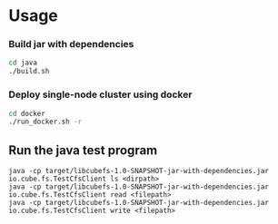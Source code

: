 # Usage

### Build jar with dependencies

```bash
cd java
./build.sh
```

### Deploy single-node cluster using docker

```bash
cd docker
./run_docker.sh -r
```

## Run the java test program

```
java -cp target/libcubefs-1.0-SNAPSHOT-jar-with-dependencies.jar io.cube.fs.TestCfsClient ls <dirpath>
java -cp target/libcubefs-1.0-SNAPSHOT-jar-with-dependencies.jar io.cube.fs.TestCfsClient read <filepath>
java -cp target/libcubefs-1.0-SNAPSHOT-jar-with-dependencies.jar io.cube.fs.TestCfsClient write <filepath>
```
